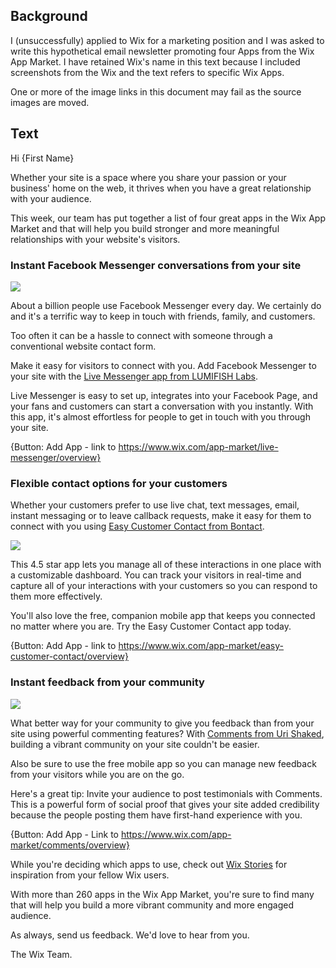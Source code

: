 ## Background

I (unsuccessfully) applied to Wix for a marketing position and I was asked to write this hypothetical email newsletter promoting four Apps from the Wix App Market. I have retained Wix's name in this text because I included screenshots from the Wix and the text refers to specific Wix Apps.

One or more of the image links in this document may fail as the source images are moved.

## Text

Hi {First Name}

Whether your site is a space where you share your passion or your business' home on the web, it thrives when you have a great relationship with your audience.

This week, our team has put together a list of four great apps in the Wix App Market and that will help you build stronger and more meaningful relationships with your website's visitors.

### Instant Facebook Messenger conversations from your site

![](https://static.wixstatic.com/media/144397606e71703e98904589d61d2ccab16f6880e.png_srz_500_360_85_22_0.50_1.20_0.00_png_srz)

About a billion people use Facebook Messenger every day. We certainly do and it's a terrific way to keep in touch with friends, family, and customers.

Too often it can be a hassle to connect with someone through a conventional website contact form.

Make it easy for visitors to connect with you. Add Facebook Messenger to your site with the [Live Messenger app from LUMIFISH Labs](https://www.wix.com/app-market/live-messenger/overview).

Live Messenger is easy to set up, integrates into your Facebook Page, and your fans and customers can start a conversation with you instantly. With this app, it's almost effortless for people to get in touch with you through your site.

{Button: Add App - link to https://www.wix.com/app-market/live-messenger/overview}

### Flexible contact options for your customers

Whether your customers prefer to use live chat, text messages, email, instant messaging or to leave callback requests, make it easy for them to connect with you using [Easy Customer Contact from Bontact](https://www.wix.com/app-market/easy-customer-contact/overview).

![](https://static.wixstatic.com/media/203393461f30ecc5ffa91e9278098c15dfb8c20eb.jpg_srz_500_360_85_22_0.50_1.20_0.00_jpg_srz)

This 4.5 star app lets you manage all of these interactions in one place with a customizable dashboard. You can track your visitors in real-time and capture all of your interactions with your customers so you can respond to them more effectively.

You'll also love the free, companion mobile app that keeps you connected no matter where you are. Try the Easy Customer Contact app today.

{Button: Add App - link to https://www.wix.com/app-market/easy-customer-contact/overview}

### Instant feedback from your community

![](https://static.wixstatic.com/media/1849189742b52d529f052da6c15406ef185da855f.png_srz_500_360_85_22_0.50_1.20_0.00_png_srz)

What better way for your community to give you feedback than from your site using powerful commenting features? With [Comments from Uri Shaked](https://www.wix.com/app-market/comments/overview), building a vibrant community on your site couldn't be easier.

Also be sure to use the free mobile app so you can manage new feedback from your visitors while you are on the go.

Here's a great tip: Invite your audience to post testimonials with Comments. This is a powerful form of social proof that gives your site added credibility because the people posting them have first-hand experience with you.

{Button: Add App - Link to https://www.wix.com/app-market/comments/overview}

While you're deciding which apps to use, check out [Wix Stories](https://www.wix.com/stories/) for inspiration from your fellow Wix users.

With more than 260 apps in the Wix App Market, you're sure to find many that will help you build a more vibrant community and more engaged audience.

As always, send us feedback. We'd love to hear from you.


The Wix Team.
